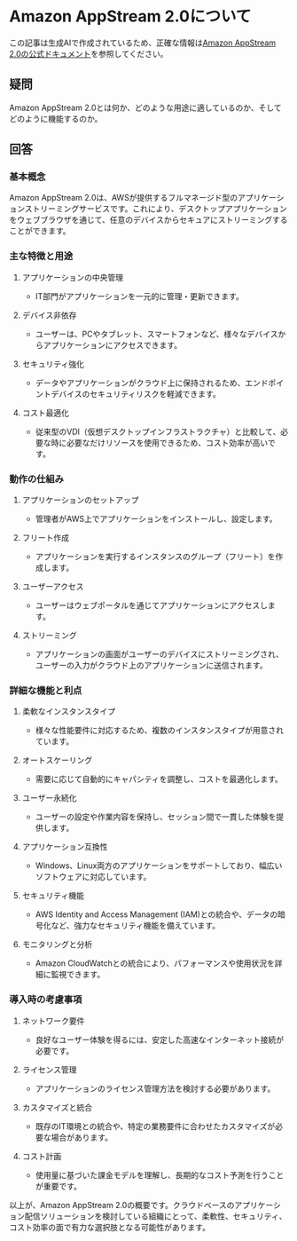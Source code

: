 # Amazon AppStream 2.0について

この記事は生成AIで作成されているため、正確な情報は[Amazon AppStream 2.0の公式ドキュメント](https://aws.amazon.com/appstream2/)を参照してください。

## 疑問
Amazon AppStream 2.0とは何か、どのような用途に適しているのか、そしてどのように機能するのか。

## 回答

### 基本概念

Amazon AppStream 2.0は、AWSが提供するフルマネージド型のアプリケーションストリーミングサービスです。これにより、デスクトップアプリケーションをウェブブラウザを通じて、任意のデバイスからセキュアにストリーミングすることができます。

### 主な特徴と用途

1. アプリケーションの中央管理
   - IT部門がアプリケーションを一元的に管理・更新できます。

2. デバイス非依存
   - ユーザーは、PCやタブレット、スマートフォンなど、様々なデバイスからアプリケーションにアクセスできます。

3. セキュリティ強化
   - データやアプリケーションがクラウド上に保持されるため、エンドポイントデバイスのセキュリティリスクを軽減できます。

4. コスト最適化
   - 従来型のVDI（仮想デスクトップインフラストラクチャ）と比較して、必要な時に必要なだけリソースを使用できるため、コスト効率が高いです。

### 動作の仕組み

1. アプリケーションのセットアップ
   - 管理者がAWS上でアプリケーションをインストールし、設定します。

2. フリート作成
   - アプリケーションを実行するインスタンスのグループ（フリート）を作成します。

3. ユーザーアクセス
   - ユーザーはウェブポータルを通じてアプリケーションにアクセスします。

4. ストリーミング
   - アプリケーションの画面がユーザーのデバイスにストリーミングされ、ユーザーの入力がクラウド上のアプリケーションに送信されます。

### 詳細な機能と利点

1. 柔軟なインスタンスタイプ
   - 様々な性能要件に対応するため、複数のインスタンスタイプが用意されています。

2. オートスケーリング
   - 需要に応じて自動的にキャパシティを調整し、コストを最適化します。

3. ユーザー永続化
   - ユーザーの設定や作業内容を保持し、セッション間で一貫した体験を提供します。

4. アプリケーション互換性
   - Windows、Linux両方のアプリケーションをサポートしており、幅広いソフトウェアに対応しています。

5. セキュリティ機能
   - AWS Identity and Access Management (IAM)との統合や、データの暗号化など、強力なセキュリティ機能を備えています。

6. モニタリングと分析
   - Amazon CloudWatchとの統合により、パフォーマンスや使用状況を詳細に監視できます。

### 導入時の考慮事項

1. ネットワーク要件
   - 良好なユーザー体験を得るには、安定した高速なインターネット接続が必要です。

2. ライセンス管理
   - アプリケーションのライセンス管理方法を検討する必要があります。

3. カスタマイズと統合
   - 既存のIT環境との統合や、特定の業務要件に合わせたカスタマイズが必要な場合があります。

4. コスト計画
   - 使用量に基づいた課金モデルを理解し、長期的なコスト予測を行うことが重要です。

以上が、Amazon AppStream 2.0の概要です。クラウドベースのアプリケーション配信ソリューションを検討している組織にとって、柔軟性、セキュリティ、コスト効率の面で有力な選択肢となる可能性があります。